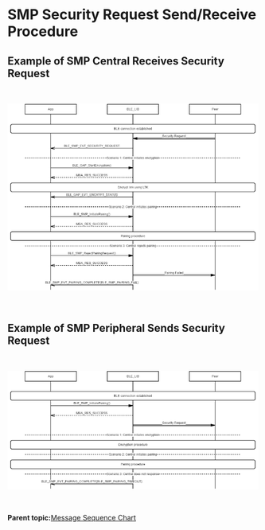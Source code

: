 # SMP Security Request Send/Receive Procedure

## Example of SMP Central Receives Security Request

<br />

![](GUID-77180637-F5D7-471A-AE30-547693BB07BD-low.png)

<br />

## Example of SMP Peripheral Sends Security Request

<br />

![](GUID-240912DC-565E-4235-967E-BDD944A126EE-low.png)

<br />

**Parent topic:**[Message Sequence Chart](GUID-DDACB06B-D561-41CB-86EB-E457D3B3E020.md)

